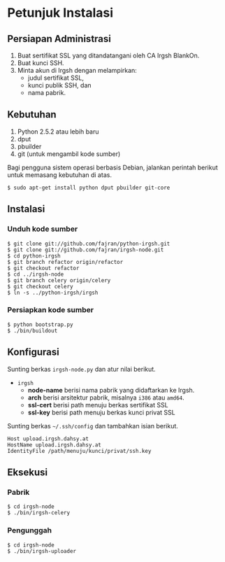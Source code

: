 Petunjuk Instalasi
==================

Persiapan Administrasi
----------------------

1. Buat sertifikat SSL yang ditandatangani oleh CA Irgsh BlankOn.
2. Buat kunci SSH.
3. Minta akun di Irgsh dengan melampirkan:
   * judul sertifikat SSL,
   * kunci publik SSH, dan
   * nama pabrik.


Kebutuhan
---------

1. Python 2.5.2 atau lebih baru
2. dput
3. pbuilder
4. git (untuk mengambil kode sumber)

Bagi pengguna sistem operasi berbasis Debian, jalankan perintah berikut
untuk memasang kebutuhan di atas.

    $ sudo apt-get install python dput pbuilder git-core


Instalasi
---------

### Unduh kode sumber

    $ git clone git://github.com/fajran/python-irgsh.git
    $ git clone git://github.com/fajran/irgsh-node.git
    $ cd python-irgsh
    $ git branch refactor origin/refactor
    $ git checkout refactor
    $ cd ../irgsh-node
    $ git branch celery origin/celery
    $ git checkout celery
    $ ln -s ../python-irgsh/irgsh

### Persiapkan kode sumber

    $ python bootstrap.py
    $ ./bin/buildout


Konfigurasi
-----------

Sunting berkas `irgsh-node.py` dan atur nilai berikut.

* `irgsh`
   * **node-name** berisi nama pabrik yang didaftarkan ke Irgsh.
   * **arch** berisi arsitektur pabrik, misalnya `i386` atau `amd64`.
   * **ssl-cert** berisi path menuju berkas sertifikat SSL
   * **ssl-key** berisi path menuju berkas kunci privat SSL

Sunting berkas `~/.ssh/config` dan tambahkan isian berikut.

    Host upload.irgsh.dahsy.at
    HostName upload.irgsh.dahsy.at
    IdentityFile /path/menuju/kunci/privat/ssh.key


Eksekusi
--------

### Pabrik

    $ cd irgsh-node
    $ ./bin/irgsh-celery

### Pengunggah

    $ cd irgsh-node
    $ ./bin/irgsh-uploader

